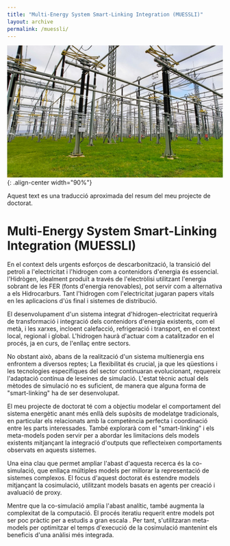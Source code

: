 ```yaml
---
title: "Multi-Energy System Smart-Linking Integration (MUESSLI)"
layout: archive
permalink: /muessli/
---
```

![styled-image](/images/aachen.jpeg){: .align-center width="90%"}
<br>

Aquest text es una traducció aproximada del resum del meu projecte de doctorat.

# Multi-Energy System Smart-Linking Integration (MUESSLI)

En el context dels urgents esforços de descarbonització, la transició del petroli a l'electricitat i l'hidrogen com a contenidors d'energia és essencial. l'Hidrògen, idealment produït a través de l'electròlisi utilitzant l'energia sobrant de les FER (fonts d'energia renovables), pot servir com a alternativa a els Hidrocarburs. Tant l'hidrogen com l'electricitat jugaran papers vitals en les aplicacions d'ús final i sistemes de distribució.

El desenvolupament d'un sistema integrat d'hidrogen-electricitat requerirà de transformació i integració dels contenidors d'energia existents, com el metà, i les xarxes, incloent calefacció, refrigeració i transport, en el context local, regional i global. L'hidrogen haurà d'actuar com a catalitzador en el procés, ja en curs, de l'enllaç entre sectors. 

No obstant això, abans de la realització d'un sistema multienergia ens enfrontem a diversos reptes; La flexibilitat és crucial, ja que les qüestions i les tecnologies específiques del sector continuaran evolucionant, requereix l'adaptació contínua de leseines de simulació. L'estat tècnic actual dels mètodes de simulació no es suficient, de manera que alguna forma de "smart-linking" ha de ser desenvolupat.

El meu projecte de doctorat té com a objectiu modelar el comportament del sistema energètic anant més enllà dels supòsits de modelatge tradicionals, en particular els relacionats amb la competència perfecta i coordinació entre les parts interessades. També explorarà com el  "smart-linking" i els meta-models  poden servir per a abordar les limitacions dels models existents mitjançant la integració d'outputs que reflecteixen comportaments observats en aquests sistemes.

Una eina clau que permet ampliar l'abast d'aquesta recerca és la co-simulació, que enllaça múltiples models per millorar la representació de sistemes complexos. El focus d'aquest doctorat és estendre models mitjançant la cosimulació, utilitzant models basats en agents per creació i avaluació de proxy.

Mentre que la co-simulació amplia l'abast analític, també augmenta la complexitat de la  computació. El procés iteratiu requerit entre models pot ser poc pràctic per a estudis a gran escala . Per tant, s'utilitzaran meta-models per optimitzar el temps d'execució de la cosimulació mantenint els beneficis d'una anàlisi més integrada.
